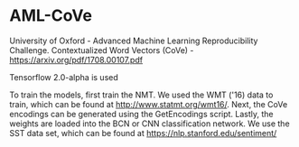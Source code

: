 # AML-CoVe
University of Oxford - Advanced Machine Learning Reproducibility Challenge. Contextualized Word Vectors (CoVe) - https://arxiv.org/pdf/1708.00107.pdf

Tensorflow 2.0-alpha is used

To train the models, first train the NMT. We used the WMT ('16) data to train, which can be found at http://www.statmt.org/wmt16/. 
Next, the CoVe encodings can be generated using the GetEncodings script. 
Lastly, the weights are loaded into the BCN or CNN classification network. We use the SST data set, which can be found at https://nlp.stanford.edu/sentiment/ 
